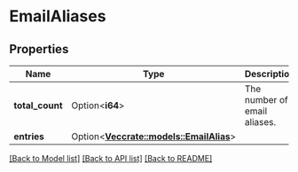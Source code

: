 # EmailAliases

## Properties

Name | Type | Description | Notes
------------ | ------------- | ------------- | -------------
**total_count** | Option<**i64**> | The number of email aliases. | [optional]
**entries** | Option<[**Vec<crate::models::EmailAlias>**](EmailAlias.md)> |  | [optional]

[[Back to Model list]](../README.md#documentation-for-models) [[Back to API list]](../README.md#documentation-for-api-endpoints) [[Back to README]](../README.md)


